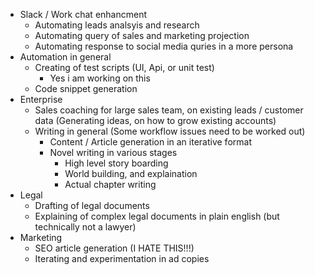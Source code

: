 
- Slack / Work chat enhancment
	- Automating leads analsyis and research
	- Automating query of sales and marketing projection
	- Automating response to social media quries in a more persona
- Automation in general
	- Creating of test scripts (UI, Api, or unit test)
		- Yes i am working on this
	- Code snippet generation
- Enterprise
	- Sales coaching for large sales team, on existing leads / customer data
	  (Generating ideas, on how to grow existing accounts)
  - Writing in general (Some workflow issues need to be worked out)
	  - Content / Article generation in an iterative format
	  - Novel writing in various stages
		  - High level story boarding
		  - World building, and explaination
		  - Actual chapter writing
- Legal 
	- Drafting of legal documents
	- Explaining of complex legal documents in plain english (but technically not a lawyer)
- Marketing
	- SEO article generation (I HATE THIS!!!)
	- Iterating and experimentation in ad copies